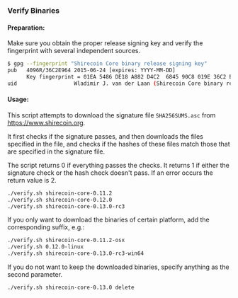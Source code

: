 ### Verify Binaries

#### Preparation:

Make sure you obtain the proper release signing key and verify the fingerprint with several independent sources.

```sh
$ gpg --fingerprint "Shirecoin Core binary release signing key"
pub   4096R/36C2E964 2015-06-24 [expires: YYYY-MM-DD]
      Key fingerprint = 01EA 5486 DE18 A882 D4C2  6845 90C8 019E 36C2 E964
uid                  Wladimir J. van der Laan (Shirecoin Core binary release signing key) <laanwj@gmail.com>
```

#### Usage:

This script attempts to download the signature file `SHA256SUMS.asc` from https://www.shirecoin.org.

It first checks if the signature passes, and then downloads the files specified in the file, and checks if the hashes of these files match those that are specified in the signature file.

The script returns 0 if everything passes the checks. It returns 1 if either the signature check or the hash check doesn't pass. If an error occurs the return value is 2.


```sh
./verify.sh shirecoin-core-0.11.2
./verify.sh shirecoin-core-0.12.0
./verify.sh shirecoin-core-0.13.0-rc3
```

If you only want to download the binaries of certain platform, add the corresponding suffix, e.g.:

```sh
./verify.sh shirecoin-core-0.11.2-osx
./verify.sh 0.12.0-linux
./verify.sh shirecoin-core-0.13.0-rc3-win64
```

If you do not want to keep the downloaded binaries, specify anything as the second parameter.

```sh
./verify.sh shirecoin-core-0.13.0 delete
```
